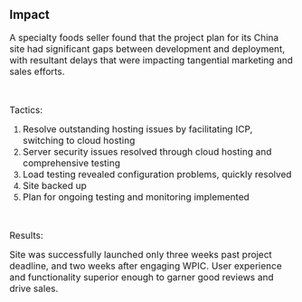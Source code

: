 ## Impact 

<span style="font-size: medium;">A specialty foods seller found that the project plan for its China site had significant gaps between development and deployment, with resultant delays that were impacting tangential marketing and sales efforts.</span>

<span style="font-size: medium;"> </span>

<span style="font-size: medium;">Tactics:</span>

1.  <span style="font-size: medium;">Resolve outstanding hosting issues by facilitating ICP, switching to cloud hosting</span>
2.  <span style="font-size: medium;">Server security issues resolved through cloud hosting and comprehensive testing</span>
3.  <span style="font-size: medium;">Load testing revealed configuration problems, quickly resolved</span>
4.  <span style="font-size: medium;">Site backed up</span>
5.  <span style="font-size: medium;">Plan for ongoing testing and monitoring implemented</span>

<span style="font-size: medium;"> </span>

<span style="font-size: medium;">Results:</span>

<span style="font-size: medium;">Site was successfully launched only three weeks past project deadline, and two weeks after engaging WPIC. User experience and functionality superior enough to garner good reviews and drive sales.</span>